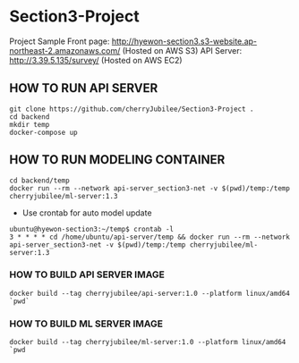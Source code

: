 # Section3-Project

Project Sample
Front page: http://hyewon-section3.s3-website.ap-northeast-2.amazonaws.com/
(Hosted on AWS S3)
API Server: http://3.39.5.135/survey/<data>
(Hosted on AWS EC2)

## HOW TO RUN API SERVER
```
git clone https://github.com/cherryJubilee/Section3-Project .
cd backend
mkdir temp
docker-compose up 
```

## HOW TO RUN MODELING CONTAINER
```
cd backend/temp
docker run --rm --network api-server_section3-net -v $(pwd)/temp:/temp cherryjubilee/ml-server:1.3
```
- Use crontab for auto model update
```
ubuntu@hyewon-section3:~/temp$ crontab -l
3 * * * * cd /home/ubuntu/api-server/temp && docker run --rm --network api-server_section3-net -v $(pwd)/temp:/temp cherryjubilee/ml-server:1.3
```


### HOW TO BUILD API SERVER IMAGE
```
docker build --tag cherryjubilee/api-server:1.0 --platform linux/amd64 `pwd`
```

### HOW TO BUILD ML SERVER IMAGE
```
docker build --tag cherryjubilee/ml-server:1.0 --platform linux/amd64 `pwd
```

